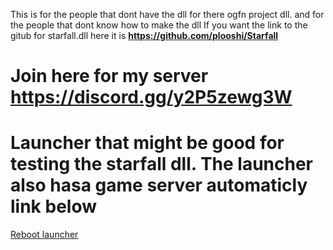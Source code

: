 This is for the people that dont have the dll for there ogfn project dll.
and for the people that dont know how to make the dll
If you want the link to the gitub for starfall.dll here it is **https://github.com/plooshi/Starfall**
# Join here for my server https://discord.gg/y2P5zewg3W
#  Launcher that might be good for testing the starfall dll. The launcher also hasa game server automaticly link below
[Reboot launcher](https://github.com/Auties00/Reboot-Launcher/releases/download/10.0.9/reboot_launcher-10.0.9-windows-setup.exe)
